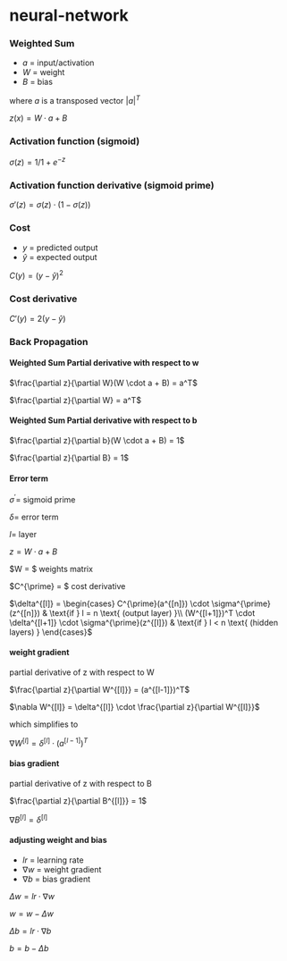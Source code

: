 # neural-network

### Weighted Sum

- $a$ = input/activation
- $W$ = weight
- $B$ = bias

where $a$ is a transposed vector $|a|^T$

$z(x) = W \cdot a + B$

### Activation function (sigmoid)

$\sigma(z) = 1 / 1 + e^{-z}$

### Activation function derivative (sigmoid prime)

$\sigma'(z) = \sigma(z) \cdot (1 - \sigma(z))$

### Cost 

- $y$ = predicted output
- $\hat y$ = expected output

$C(y) = (y - \hat y)^2$


### Cost derivative

$C'(y) = 2(y - \hat y)$



### Back Propagation

#### Weighted Sum Partial derivative with respect to w

$\frac{\partial z}{\partial W}(W \cdot a + B) = a^T$

$\frac{\partial z}{\partial W} = a^T$

#### Weighted Sum Partial derivative with respect to b

$\frac{\partial z}{\partial b}(W \cdot a + B) = 1$

$\frac{\partial z}{\partial B} = 1$

#### Error term

$\sigma^{\prime} =$ sigmoid prime

$\delta =$ error term

$l =$ layer

$z = W \cdot a + B$ 

$W = $ weights matrix 

$C^{\prime} = $ cost derivative


$\delta^{[l]} = \begin{cases}
C^{\prime}(a^{[n]}) \cdot \sigma^{\prime}(z^{[n]}) & \text{if } l = n \text{ (output layer) }\\
(W^{[l+1]})^T \cdot \delta^{[l+1]} \cdot \sigma^{\prime}(z^{[l]}) & \text{if } l < n \text{ (hidden layers) }
\end{cases}$


#### weight gradient

partial derivative of z with respect to W

$\frac{\partial z}{\partial W^{[l]}} = (a^{[l-1]})^T$

$\nabla W^{[l]} = \delta^{[l]} \cdot \frac{\partial z}{\partial W^{[l]}}$

which simplifies to 

$\nabla W^{[l]} = \delta^{[l]} \cdot (a^{[l-1]})^T$

#### bias gradient

partial derivative of z with respect to B

$\frac{\partial z}{\partial B^{[l]}} = 1$

$\nabla B^{[l]} = \delta^{[l]}$

#### adjusting weight and bias
- $lr$ = learning rate
- $\nabla w$ = weight gradient
- $\nabla b$ = bias gradient

$\Delta w = lr \cdot \nabla w$

$w = w - \Delta w$

$\Delta b = lr \cdot \nabla b$

$b = b - \Delta b$

